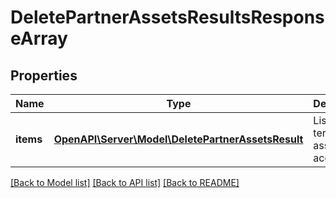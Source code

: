 # DeletePartnerAssetsResultsResponseArray

## Properties
Name | Type | Description | Notes
------------ | ------------- | ------------- | -------------
**items** | [**OpenAPI\Server\Model\DeletePartnerAssetsResult**](DeletePartnerAssetsResult.md) | List of terminated asset access. | [optional] 

[[Back to Model list]](../README.md#documentation-for-models) [[Back to API list]](../README.md#documentation-for-api-endpoints) [[Back to README]](../README.md)


